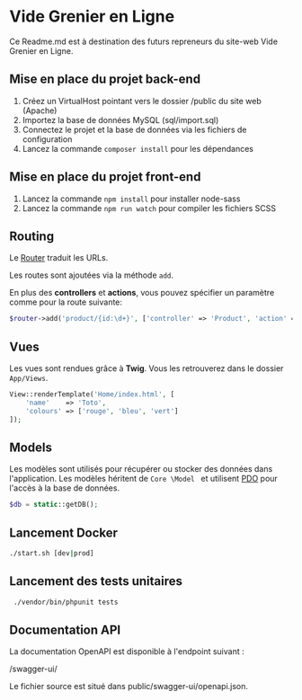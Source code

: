 # Vide Grenier en Ligne

Ce Readme.md est à destination des futurs repreneurs du site-web Vide Grenier en Ligne.

## Mise en place du projet back-end

1. Créez un VirtualHost pointant vers le dossier /public du site web (Apache)
2. Importez la base de données MySQL (sql/import.sql)
3. Connectez le projet et la base de données via les fichiers de configuration
4. Lancez la commande `composer install` pour les dépendances

## Mise en place du projet front-end
1. Lancez la commande `npm install` pour installer node-sass
2. Lancez la commande `npm run watch` pour compiler les fichiers SCSS

## Routing

Le [Router](Core/Router.php) traduit les URLs. 

Les routes sont ajoutées via la méthode `add`. 

En plus des **controllers** et **actions**, vous pouvez spécifier un paramètre comme pour la route suivante:

```php
$router->add('product/{id:\d+}', ['controller' => 'Product', 'action' => 'show']);
```


## Vues

Les vues sont rendues grâce à **Twig**. 
Vous les retrouverez dans le dossier `App/Views`. 

```php
View::renderTemplate('Home/index.html', [
    'name'    => 'Toto',
    'colours' => ['rouge', 'bleu', 'vert']
]);
```
## Models

Les modèles sont utilisés pour récupérer ou stocker des données dans l'application. Les modèles héritent de `Core
\Model
` et utilisent [PDO](http://php.net/manual/en/book.pdo.php) pour l'accès à la base de données. 

```php
$db = static::getDB();
```

## Lancement Docker

```bash
./start.sh [dev|prod]
```

## Lancement des tests unitaires
```bash
 ./vendor/bin/phpunit tests
```

## Documentation API
La documentation OpenAPI est disponible à l'endpoint suivant :

/swagger-ui/

Le fichier source est situé dans public/swagger-ui/openapi.json.